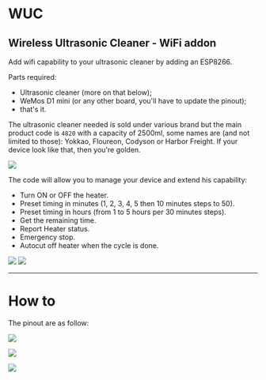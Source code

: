 # WUC
Wireless Ultrasonic Cleaner - WiFi addon
---
Add wifi capability to your ultrasonic cleaner by adding an ESP8266.

Parts required:
- Ultrasonic cleaner (more on that below);
- WeMos D1 mini (or any other board, you'll have to update the pinout);
- that's it.

The ultrasonic cleaner needed is sold under various brand but the main product code is `4820` with a capacity of 2500ml, some names are (and not limited to those): Yokkao, Floureon, Codyson or Harbor Freight. If your device look like that, then you're golden.

![](http://reho.st/self/9742f611124922cdc0eadcb971794be1b0abf8f4.jpg)

The code will allow you to manage your device and extend his capability:
- Turn ON or OFF the heater.
- Preset timing in minutes (1, 2, 3, 4, 5 then 10 minutes steps to 50).
- Preset timing in hours (from 1 to 5 hours per 30 minutes steps).
- Get the remaining time.
- Report Heater status.
- Emergency stop.
- Autocut off heater when the cycle is done.

![](http://reho.st/self/0a39a6403b0e4de5749dde192d3f3daf27b7f040.png)
![](http://reho.st/self/8076e88cd1343308d99671e6cc34a4074ed78083.png)

---

# How to

The pinout are as follow:

![](http://reho.st/self/62911da6bf350fb78a8101c98d45f526ca23e486.jpg)

![](http://reho.st/self/bb4eeb4c33e26799c0aeb43c00e98d68c002af7b.jpg)

![](http://reho.st/self/77dc638f197f981a896db77b6be1009d5b0ebc24.jpg)
